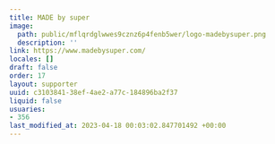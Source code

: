 ```yaml
---
title: MADE by super
image:
  path: public/mflqrdglwwes9cznz6p4fenb5wer/logo-madebysuper.png
  description: ''
link: https://www.madebysuper.com/
locales: []
draft: false
order: 17
layout: supporter
uuid: c3103841-38ef-4ae2-a77c-184896ba2f37
liquid: false
usuaries:
- 356
last_modified_at: 2023-04-18 00:03:02.847701492 +00:00
---
```


